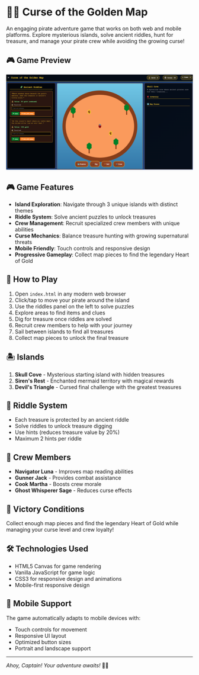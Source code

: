 # 🏴‍☠️ Curse of the Golden Map

An engaging pirate adventure game that works on both web and mobile platforms. Explore mysterious islands, solve ancient riddles, hunt for treasure, and manage your pirate crew while avoiding the growing curse!

## 🎮 Game Preview
![Game Screenshot](screenshot/image.png)

## 🎮 Game Features

- **Island Exploration**: Navigate through 3 unique islands with distinct themes
- **Riddle System**: Solve ancient puzzles to unlock treasures
- **Crew Management**: Recruit specialized crew members with unique abilities
- **Curse Mechanics**: Balance treasure hunting with growing supernatural threats
- **Mobile Friendly**: Touch controls and responsive design
- **Progressive Gameplay**: Collect map pieces to find the legendary Heart of Gold

## 🚀 How to Play

1. Open `index.html` in any modern web browser
2. Click/tap to move your pirate around the island
3. Use the riddles panel on the left to solve puzzles
4. Explore areas to find items and clues
5. Dig for treasure once riddles are solved
6. Recruit crew members to help with your journey
7. Sail between islands to find all treasures
8. Collect map pieces to unlock the final treasure

## 🏝️ Islands

1. **Skull Cove** - Mysterious starting island with hidden treasures
2. **Siren's Rest** - Enchanted mermaid territory with magical rewards  
3. **Devil's Triangle** - Cursed final challenge with the greatest treasures

## 🧩 Riddle System

- Each treasure is protected by an ancient riddle
- Solve riddles to unlock treasure digging
- Use hints (reduces treasure value by 20%)
- Maximum 2 hints per riddle

## 👥 Crew Members

- **Navigator Luna** - Improves map reading abilities
- **Gunner Jack** - Provides combat assistance
- **Cook Martha** - Boosts crew morale
- **Ghost Whisperer Sage** - Reduces curse effects

## 🎯 Victory Conditions

Collect enough map pieces and find the legendary Heart of Gold while managing your curse level and crew loyalty!

## 🛠️ Technologies Used

- HTML5 Canvas for game rendering
- Vanilla JavaScript for game logic
- CSS3 for responsive design and animations
- Mobile-first responsive design

## 📱 Mobile Support

The game automatically adapts to mobile devices with:
- Touch controls for movement
- Responsive UI layout
- Optimized button sizes
- Portrait and landscape support

---

*Ahoy, Captain! Your adventure awaits!* 🏴‍☠️